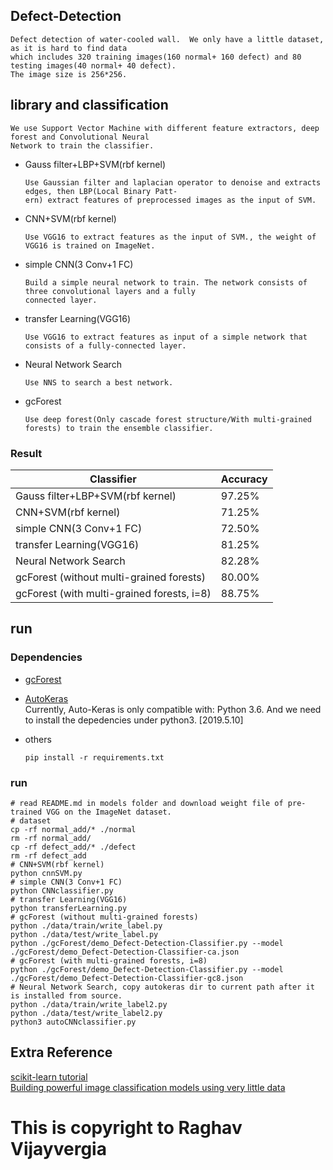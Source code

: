 ## Defect-Detection
    Defect detection of water-cooled wall.  We only have a little dataset, as it is hard to find data 
    which includes 320 training images(160 normal+ 160 defect) and 80 testing images(40 normal+ 40 defect). 
    The image size is 256*256. 
## library and classification 
    We use Support Vector Machine with different feature extractors, deep forest and Convolutional Neural 
    Network to train the classifier.
* Gauss filter+LBP+SVM(rbf kernel)

      Use Gaussian filter and laplacian operator to denoise and extracts edges, then LBP(Local Binary Patt-
      ern) extract features of preprocessed images as the input of SVM.
* CNN+SVM(rbf kernel)
      
      Use VGG16 to extract features as the input of SVM., the weight of VGG16 is trained on ImageNet.
* simple CNN(3 Conv+1 FC)

      Build a simple neural network to train. The network consists of three convolutional layers and a fully
      connected layer.
* transfer Learning(VGG16)
    
      Use VGG16 to extract features as input of a simple network that consists of a fully-connected layer.
* Neural Network Search
    
      Use NNS to search a best network.
* gcForest
    
      Use deep forest(Only cascade forest structure/With multi-grained forests) to train the ensemble classifier. 
### Result
 
|                Classifier                  |   Accuracy   | 
|--------------------------------------------|--------------|
|      Gauss filter+LBP+SVM(rbf kernel)      |    97.25%    | 
|            CNN+SVM(rbf kernel)             |    71.25%    | 
|          simple CNN(3 Conv+1 FC)           |    72.50%    | 
|         transfer Learning(VGG16)           |    81.25%    |
|          Neural Network Search             |    82.28%    |
|  gcForest (without multi-grained forests)  |    80.00%    |
| gcForest (with multi-grained forests, i=8) |    88.75%    |

## run
### Dependencies ###
* [gcForest](https://github.com/kingfengji/gcForest) <br>
* [AutoKeras](https://github.com/jhfjhfj1/autokeras) <br>
Currently, Auto-Keras is only compatible with: Python 3.6. And we need to install the depedencies under python3. [2019.5.10]
* others
    
      pip install -r requirements.txt
### run ###
~~~
# read README.md in models folder and download weight file of pre-trained VGG on the ImageNet dataset.
# dataset
cp -rf normal_add/* ./normal
rm -rf normal_add/
cp -rf defect_add/* ./defect
rm -rf defect_add
# CNN+SVM(rbf kernel)
python cnnSVM.py
# simple CNN(3 Conv+1 FC)
python CNNclassifier.py
# transfer Learning(VGG16)
python transferLearning.py
# gcForest (without multi-grained forests) 
python ./data/train/write_label.py
python ./data/test/write_label.py
python ./gcForest/demo_Defect-Detection-Classifier.py --model ./gcForest/demo_Defect-Detection-Classifier-ca.json
# gcForest (with multi-grained forests, i=8) 
python ./gcForest/demo_Defect-Detection-Classifier.py --model ./gcForest/demo_Defect-Detection-Classifier-gc8.json
# Neural Network Search, copy autokeras dir to current path after it is installed from source.
python ./data/train/write_label2.py
python ./data/test/write_label2.py
python3 autoCNNclassifier.py
~~~
## Extra Reference 
[scikit-learn tutorial](http://scikit-learn.org/dev/modules/generated/sklearn.svm.SVC.html) </br>
[Building powerful image classification models using very little data](https://blog.keras.io/building-powerful-image-classification-models-using-very-little-data.html)

# This is copyright to Raghav Vijayvergia